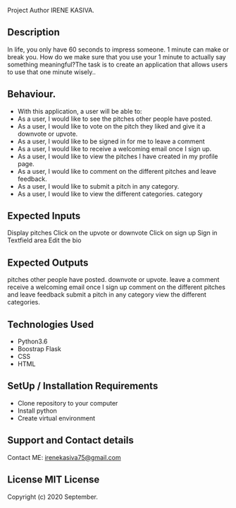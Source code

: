 Project Author
IRENE KASIVA.
## Description
In life, you only have 60 seconds to impress someone. 1 minute can make or break you. How do we make sure that you use your 1 minute to actually say something meaningful?The task is to create an application that allows users to use that one minute wisely..

## Behaviour.
* With this application, a user will be able to:
* As a user, I would like to see the pitches other people have posted.
* As a user, I would like to vote on the pitch they liked and give it a downvote or upvote.
* As a user, I would like to be signed in for me to leave a comment
* As a user, I would like to receive a welcoming email once I sign up.
* As a user, I would like to view the pitches I have created in my profile page.
* As a user, I would like to comment on the different pitches and leave feedback.
* As a user, I would like to submit a pitch in any category.
* As a user, I would like to view the different categories.
category
## Expected Inputs
Display pitches
Click on the upvote or downvote
Click on sign up
Sign in
Textfield area
Edit the bio
## Expected Outputs
pitches other people have posted.
downvote or upvote.
leave a comment
receive a welcoming email once I sign up
comment on the different pitches and leave feedback
submit a pitch in any category
view the different categories.
## Technologies Used
* Python3.6
* Boostrap Flask 
* CSS
* HTML

## SetUp / Installation Requirements
* Clone repository to your computer
* Install python
* Create virtual environment
## Support and Contact details
Contact ME: irenekasiva75@gmail.com

## License MIT License
Copyright (c) 2020 September. 
